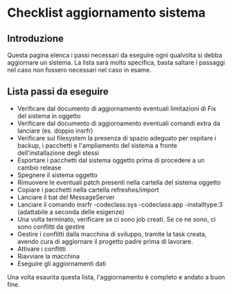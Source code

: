 # Checklist aggiornamento sistema
## Introduzione
Questa pagina elenca i passi necessari da eseguire ogni qualvolta si debba aggiornare un sistema. La lista sarà molto specifica, basta saltare i passaggi nel caso non fossero necessari nel caso in esame.

## Lista passi da eseguire

- Verificare dal documento di aggiornamento eventuali limitazioni di Fix del sistema in oggetto
- Verificare dal documento di aggiornamento eventuali comandi extra da lanciare (es. doppio insrfr)
- Verificare sul filesystem la presenza di spazio adeguato per ospitare i backup, i pacchetti e l'ampliamento del sistema a fronte dell'installazione degli stessi
- Esportare i pacchetti dal sistema oggetto prima di procedere a un cambio release
- Spegnere il sistema oggetto
- Rimuovere le eventuali patch presenti nella cartella del sistema oggetto
- Copiare i pacchetti nella cartella refreshes/import
- Lanciare il bat del MessageServer
- Lanciare il comando insrfr -codeclass:sys -codeclass:app -installtype:3 (adattabile a seconda delle esigenze)
- Una volta terminato, verificare se ci sono job creati. Se ce ne sono, ci sono conflitti da gestire
- Gestire i conflitti dalla macchina di sviluppo, tramite la task creata, avendo cura di aggiornare il progetto padre prima di lavorare.
- Attivare i conflitti
- Riavviare la macchina
- Eseguire gli aggiornamenti dati

Una volta esaurita questa lista, l'aggiornamento è completo e andato a buon fine.
